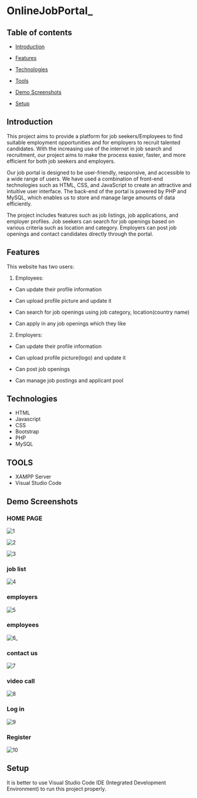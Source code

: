 # OnlineJobPortal_

## Table of contents

* [Introduction](#introduction)

* [Features](#features)

* [Technologies](#technologies)

* [Tools](#tools)

* [Demo Screenshots](#demo-screenshots)

* [Setup](#setup)

## Introduction

This project aims to provide a platform for job seekers/Employees to find suitable employment opportunities and for employers to recruit talented candidates. With the increasing use of the internet in job search and recruitment, our project aims to make the process easier, faster, and more efficient for both job seekers and employers.

Our job portal is designed to be user-friendly, responsive, and accessible to a wide range of users. We have used a combination of front-end technologies such as HTML, CSS, and JavaScript to create an attractive and intuitive user interface. The back-end of the portal is powered by PHP and MySQL, which enables us to store and manage large amounts of data efficiently.

The project includes features such as job listings, job applications, and employer profiles. Job seekers can search for job openings based on various criteria such as location and category. Employers can post job openings and contact candidates directly through the portal.


## Features

This website has two users:

1. Employees:
  
  * Can update their profile information
  
  * Can upload profile picture and update it

  * Can search for job openings using job category, location(country name)
  
  * Can apply in any job openings which they like
  
  
2. Employers:

  * Can update their profile information
  
  * Can upload profile picture(logo) and update it
  
  * Can post job openings
  
  * Can manage job postings and applicant pool
  

  ## Technologies
  * HTML
  * Javascript
  * CSS
  * Bootstrap 
  * PHP
  * MySQL
  
  ## TOOLS
  * XAMPP Server
  * Visual Studio Code
  
  ## Demo Screenshots
  
<div> 
 
  <h3>HOME PAGE </h3>

 ![1](https://github.com/Richadxt/OnlineJobPortal_/assets/96220521/0e52efaa-40be-4d9d-8191-8e7d6dfcaab1)

 </div>


<div>
  
 ![2](https://github.com/Richadxt/OnlineJobPortal_/assets/96220521/cfb89ca4-8f96-42be-96f4-7f2ec281e0ea)
 
 </div>
 

<div>
 
 ![3](https://github.com/Richadxt/OnlineJobPortal_/assets/96220521/4aab6225-8ec3-4278-ba3d-c444c0cd281f)
 
 </div>
 
 <div> 
 
  <h3>job list </h3>

 ![4](https://github.com/Richadxt/OnlineJobPortal_/assets/96220521/47c570b3-7af0-4ec7-a381-51886f4df159)

 </div>
 
 <div> 
 
  <h3> employers </h3>

 ![5](https://github.com/Richadxt/OnlineJobPortal_/assets/96220521/60fecc23-df6a-4fac-a062-6961092ea98f)

 </div>

<div>
  
 <h3> employees </h3>
 
 ![6_](https://github.com/Richadxt/OnlineJobPortal_/assets/96220521/c711b906-7940-4ca8-8839-d653fd59ebfe)

 
 </div>
 
  
 <h3> contact us </h3>
 
  ![7](https://github.com/Richadxt/OnlineJobPortal_/assets/96220521/58d8b8aa-28cc-49b6-9554-d5a0d595a398)
 
 </div>
 

<div>
 
  <h3> video call </h3>
  
 ![8](https://github.com/Richadxt/OnlineJobPortal_/assets/96220521/86c5ebdb-db7c-43fb-bdb4-0f59f162b8b0)

 
 </div>
 
 <div>
 
  <h3> Log in </h3>
  
 ![9](https://github.com/Richadxt/OnlineJobPortal_/assets/96220521/44b5160e-d61e-4229-b025-d39ab7abc73a)
 
 </div>
 
 <div>
 
  <h3> Register </h3>
  
 ![10](https://github.com/Richadxt/OnlineJobPortal_/assets/96220521/7b119158-9274-4792-ae82-474ae1346d9b)
 
 </div>
 
 ## Setup
 
It is better to use Visual Studio Code IDE (Integrated Development Environment) to run this project properly.
